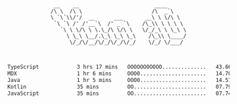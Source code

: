 <div align="center">
<pre><code>
 __    __                        ____      
/\ \  /\ \                      /\  _`\    
\ `\`\\/'/  __      ___       __\ \ \/\ \  
 `\ `\ /' /'__`\  /' _ `\    /\_\\ \ \ \ \ 
   `\ \ \/\ \ \.\_/\ \/\ \   \/_/_\ \ \_\ \
     \ \_\ \__/.\_\ \_\ \_\    /\_\\ \____/
      \/_/\/__/\/_/\/_/\/_/    \/_/ \/___/ 
                                           

</code></pre>

<!--START_SECTION:waka-->

```txt
TypeScript            3 hrs 17 mins   OOOOOOOOOOO..............   43.66 %
MDX                   1 hr 6 mins     OOO0.....................   14.70 %
Java                  1 hr 5 mins     OOO0.....................   14.57 %
Kotlin                35 mins         OO.......................   07.79 %
JavaScript            35 mins         OO.......................   07.74 %
```

<!--END_SECTION:waka-->
